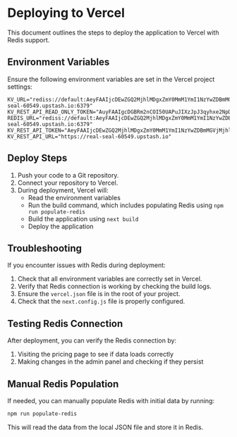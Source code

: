 # Deploying to Vercel

This document outlines the steps to deploy the application to Vercel with Redis support.

## Environment Variables

Ensure the following environment variables are set in the Vercel project settings:

```
KV_URL="rediss://default:AeyFAAIjcDEwZGQ2MjhlMDgxZmY0MmM1YmI1NzYwZDBmMGVjMjhlZnAxMA@real-seal-60549.upstash.io:6379"
KV_REST_API_READ_ONLY_TOKEN="AuyFAAIgcDGBRm2nCOI50UAPuJIXzJpJ3qyhxe2NpD6DdoPX4jX0nw"
REDIS_URL="rediss://default:AeyFAAIjcDEwZGQ2MjhlMDgxZmY0MmM1YmI1NzYwZDBmMGVjMjhlZnAxMA@real-seal-60549.upstash.io:6379"
KV_REST_API_TOKEN="AeyFAAIjcDEwZGQ2MjhlMDgxZmY0MmM1YmI1NzYwZDBmMGVjMjhlZnAxMA"
KV_REST_API_URL="https://real-seal-60549.upstash.io"
```

## Deploy Steps

1. Push your code to a Git repository.
2. Connect your repository to Vercel.
3. During deployment, Vercel will:
   - Read the environment variables
   - Run the build command, which includes populating Redis using `npm run populate-redis`
   - Build the application using `next build`
   - Deploy the application

## Troubleshooting

If you encounter issues with Redis during deployment:

1. Check that all environment variables are correctly set in Vercel.
2. Verify that Redis connection is working by checking the build logs.
3. Ensure the `vercel.json` file is in the root of your project.
4. Check that the `next.config.js` file is properly configured.

## Testing Redis Connection

After deployment, you can verify the Redis connection by:

1. Visiting the pricing page to see if data loads correctly
2. Making changes in the admin panel and checking if they persist

## Manual Redis Population

If needed, you can manually populate Redis with initial data by running:

```bash
npm run populate-redis
```

This will read the data from the local JSON file and store it in Redis. 